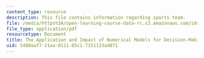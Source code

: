 ```yaml
---
content_type: resource
description: This file contains information regarding sports team.
file: /media/https%3A/open-learning-course-data-rc.s3.amazonaws.com/ids-410j-modeling-and-assessment-for-policy-spring-2013/5480aaf721aa011185c17151123ad871_MITESD_864S13_Sprts_Team.pdf
file_type: application/pdf
resourcetype: Document
title: The Application and Impact of Numerical Models for Decision-Making in Sports
uid: 5480aaf7-21aa-0111-85c1-7151123ad871
---
```

